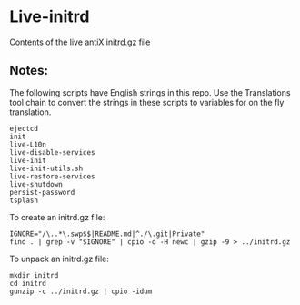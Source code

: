 Live-initrd
===========
Contents of the live antiX initrd.gz file

Notes:
------
The following scripts have English strings in this repo.  Use the
Translations tool chain to convert the strings in these scripts
to variables for on the fly translation.

    ejectcd
    init
    live-L10n
    live-disable-services
    live-init
    live-init-utils.sh
    live-restore-services
    live-shutdown
    persist-password
    tsplash

To create an initrd.gz file:

    IGNORE="/\..*\.swp$$|README.md|^./\.git|Private"
    find . | grep -v "$IGNORE" | cpio -o -H newc | gzip -9 > ../initrd.gz

To unpack an initrd.gz file:

    mkdir initrd
    cd initrd
    gunzip -c ../initrd.gz | cpio -idum
